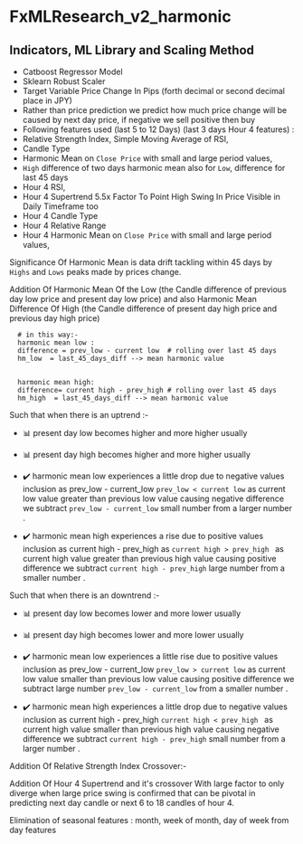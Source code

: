 # FxMLResearch_v2_harmonic

## Indicators, ML Library and Scaling Method
* Catboost Regressor Model
* Sklearn Robust Scaler
* Target Variable Price Change In Pips (forth decimal or second decimal place in JPY)
* Rather than price prediction we predict how much price change will be caused by next day price, if negative we sell positive then buy 
* Following features used (last 5 to 12 Days) (last 3 days Hour 4 features) :
* Relative Strength Index, Simple Moving Average of RSI,
* Candle Type 
* Harmonic Mean on `Close Price` with small and large period values,
* `High` difference of two days harmonic mean also for `Low`, difference for last 45 days
* Hour 4 RSI,
* Hour 4 Supertrend 5.5x Factor To Point High Swing In Price Visible in Daily Timeframe too
* Hour 4 Candle Type
* Hour 4 Relative Range
* Hour 4 Harmonic Mean on `Close Price` with small and large period values,



Significance Of Harmonic Mean is data drift tackling within 45 days by `Highs` and `Lows` peaks made by prices change. 

Addition Of Harmonic Mean Of the Low (the Candle difference of previous day low price and present day low price) and also Harmonic Mean Difference Of High (the Candle difference of present day high price and previous day high price)

      # in this way:- 
      harmonic mean low : 
      difference = prev_low - current low  # rolling over last 45 days 
      hm_low  = last_45_days_diff --> mean harmonic value 
      
      
      harmonic mean high:
      difference= current high - prev_high # rolling over last 45 days
      hm_high  = last_45_days_diff --> mean harmonic value 
      


Such that when there is an uptrend :-
*  📊 present day low becomes higher and more higher usually
*  📊 present day high becomes higher and more higher usually

*  ✔️ harmonic mean low experiences a little drop due to negative values inclusion as prev_low - current_low `prev_low < current low` as current low value greater than previous low value causing negative difference we subtract `prev_low - current_low` small number from a larger number .
  
*  ✔️ harmonic mean high experiences a rise due to positive values inclusion as current high - prev_high as `current high > prev_high ` as current high value greater than previous high value causing positive difference we subtract `current high - prev_high` large number from a smaller number .


Such that when there is an downtrend :-
*  📊 present day low becomes lower and more lower usually
*  📊 present day high becomes lower and more lower usually

*  ✔️ harmonic mean low experiences a little rise due to positive values inclusion as prev_low - current_low `prev_low > current low` as current low value smaller than previous low value causing positive difference we subtract large number `prev_low - current_low` from a smaller number .
  
*  ✔️ harmonic mean high experiences a little drop due to negative values inclusion as current high - prev_high `current high < prev_high ` as current high value smaller than previous high value causing negative difference we subtract `current high - prev_high` small number from a larger number .

Addition Of Relative Strength Index Crossover:-

Addition Of Hour 4 Supertrend and it's crossover With large factor to only diverge when large price swing is confirmed that can be pivotal in predicting next day candle or next 6 to 18 candles of hour 4.  


Elimination of seasonal features : month, week of month, day of week from day features

